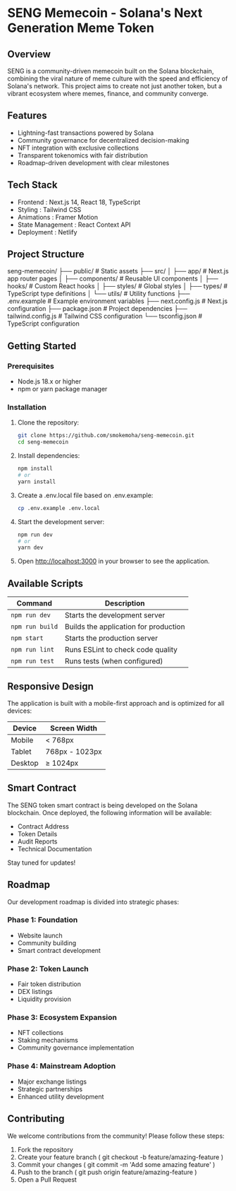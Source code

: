 
# SENG Memecoin - Solana's Next Generation Meme Token
##  Overview
SENG is a community-driven memecoin built on the Solana blockchain, combining the viral nature of meme culture with the speed and efficiency of Solana's network. This project aims to create not just another token, but a vibrant ecosystem where memes, finance, and community converge.

##  Features
- Lightning-fast transactions powered by Solana
- Community governance for decentralized decision-making
- NFT integration with exclusive collections
- Transparent tokenomics with fair distribution
- Roadmap-driven development with clear milestones
##  Tech Stack
- Frontend : Next.js 14, React 18, TypeScript
- Styling : Tailwind CSS
- Animations : Framer Motion
- State Management : React Context API
- Deployment : Netlify
##  Project Structure
seng-memecoin/
├── public/            # Static assets
├── src/
│   ├── app/           # Next.js app router pages
│   ├── components/    # Reusable UI components
│   ├── hooks/         # Custom React hooks
│   ├── styles/        # Global styles
│   ├── types/         # TypeScript type definitions
│   └── utils/         # Utility functions
├── .env.example       # Example environment variables
├── next.config.js     # Next.js configuration
├── package.json       # Project dependencies
├── tailwind.config.js # Tailwind CSS configuration
└── tsconfig.json      # TypeScript configuration
##  Getting Started
### Prerequisites
- Node.js 18.x or higher
- npm or yarn package manager
### Installation

1. Clone the repository:
   ```bash
   git clone https://github.com/smokemoha/seng-memecoin.git
   cd seng-memecoin
   ```

2. Install dependencies:
   ```bash
   npm install
   # or
   yarn install
   ```

3. Create a .env.local file based on .env.example:
   ```bash
   cp .env.example .env.local
   ```

4. Start the development server:
   ```bash
   npm run dev
   # or
   yarn dev
   ```

5. Open [http://localhost:3000](http://localhost:3000) in your browser to see the application.

##  Available Scripts

| Command | Description |
|---------|-------------|
| `npm run dev` | Starts the development server |
| `npm run build` | Builds the application for production |
| `npm start` | Starts the production server |
| `npm run lint` | Runs ESLint to check code quality |
| `npm run test` | Runs tests (when configured) |

##  Responsive Design

The application is built with a mobile-first approach and is optimized for all devices:

| Device | Screen Width |
|--------|-------------|
| Mobile | < 768px |
| Tablet | 768px - 1023px |
| Desktop | ≥ 1024px |

## Smart Contract

The SENG token smart contract is being developed on the Solana blockchain. Once deployed, the following information will be available:

- Contract Address
- Token Details
- Audit Reports
- Technical Documentation

Stay tuned for updates!

##  Roadmap
Our development roadmap is divided into strategic phases:

### Phase 1: Foundation
- Website launch
- Community building
- Smart contract development
### Phase 2: Token Launch
- Fair token distribution
- DEX listings
- Liquidity provision
### Phase 3: Ecosystem Expansion
- NFT collections
- Staking mechanisms
- Community governance implementation
### Phase 4: Mainstream Adoption
- Major exchange listings
- Strategic partnerships
- Enhanced utility development
## Contributing
We welcome contributions from the community! Please follow these steps:

1. Fork the repository
2. Create your feature branch ( git checkout -b feature/amazing-feature )
3. Commit your changes ( git commit -m 'Add some amazing feature' )
4. Push to the branch ( git push origin feature/amazing-feature )
5. Open a Pull Request